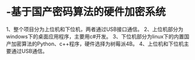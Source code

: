 # -基于国产密码算法的硬件加密系统
1、整个项目分为上位机和下位机，两者通过USB接口通信。
2、上位机部分为windows下的桌面应用程序，主要用c#开发。
3、下位机部分为linux下的内置国产加密算法的Python、c++程序，硬件选择为树莓派4B。
4、上位机和下位机主要通过USB通信。

